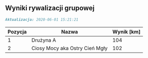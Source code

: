 ## Wyniki rywalizacji grupowej

```markdown
Aktualizacja: 2020-06-01 15:21:21
```

Pozycja | Nazwa | Wynik [km] |
------------ | -------------  | -------------
 1 |Drużyna A | 104 
 2 |Ciosy Mocy aka Ostry Cień Mgły | 102